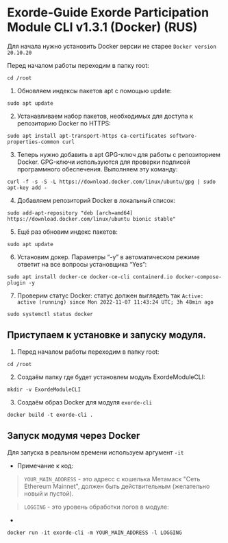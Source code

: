 # Exorde-Guide Exorde Participation Module CLI v1.3.1 (Docker) (RUS)

Для начала нужно установить Docker версии не старее `Docker version 20.10.20`

Перед началом работы переходим в папку root:

```
cd /root
```

1. Обновляем индексы пакетов apt с помощью update:

```
sudo apt update
```
2. Устанавливаем набор пакетов, необходимых для доступа к репозиторию Docker по HTTPS:

```
sudo apt install apt-transport-https ca-certificates software-properties-common curl 
```

3. Теперь нужно добавить в apt GPG-ключ для работы с репозиторием Docker. GPG-ключи используются для проверки подписей программного обеспечения. Выполняем эту команду:

```
curl -f -s -S -L https://download.docker.com/linux/ubuntu/gpg | sudo apt-key add -
```

4. Добавляем репозиторий Docker в локальный список:

```
sudo add-apt-repository "deb [arch=amd64] https://download.docker.com/linux/ubuntu bionic stable"
```

5. Ещё раз обновим индекс пакетов:

```
sudo apt update
```

6. Установим докер. Параметры “-y” в автоматическом режиме ответит на все вопросы установщика “Yes”:

```
sudo apt install docker-ce docker-ce-cli containerd.io docker-compose-plugin -y
```

7. Проверим статус Docker: статус должен выглядеть так `Active: active (running) since Mon 2022-11-07 11:43:24 UTC; 3h 48min ago` 

```
sudo systemctl status docker
```

## Приступаем к установке и запуску модуля.

1. Перед началом работы переходим в папку root:

```
cd /root
```

2. Создаём папку где будет установлем модуль ExordeModuleCLI:

```
mkdir -v ExordeModuleCLI
```

3. Создаём образ Docker для модуля `exorde-cli`

```
docker build -t exorde-cli . 
```

## Запуск модумя через Docker 

Для запуска в реальном времени используем аргумент `-it`

* Примечание к код:

>`YOUR_MAIN_ADDRESS` - это адресс с кошелька Метамаск "Сеть Ethereum Mainnet", должен быть действительным (желательно новый и пустой).

>`LOGGING` - это уровень обработки логов в модуле:

*

```
docker run -it exorde-cli -m YOUR_MAIN_ADDRESS -l LOGGING
```


